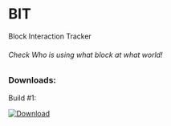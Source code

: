 # BIT
Block Interaction Tracker

###### Check Who is using what block at what world!

### Downloads:

Build #1:

<a href = "https://github.com/SWNetworkDevelopers/BIT/releases/download/Latest/BIT_v0.0.1.phar">![Download](http://thepowergameapp.com/wp-content/uploads/2015/09/25743587688387092089.png)</a>
